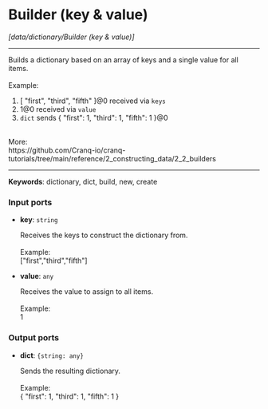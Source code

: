 # Builder (key & value)

_[data/dictionary/Builder (key & value)]_

---

Builds a dictionary based on an array of keys and a single value for all items.<br>
<br>
Example:<br>
1. [ "first", "third", "fifth" ]@0 received via `keys`<br>
1. 1@0 received via `value`<br>
2. `dict` sends { "first": 1, "third": 1, "fifth": 1 }@0<br>
<br>
More:<br>
https://github.com/Cranq-io/cranq-tutorials/tree/main/reference/2_constructing_data/2_2_builders<br>

---

__Keywords__: dictionary, dict, build, new, create

### Input ports

* __key__: ` string `

    Receives the keys to construct the dictionary from.<br>
    <br>
    Example:<br>
    ["first","third","fifth"]<br>


* __value__: ` any `

    Receives the value to assign to all items.<br>
    <br>
    Example:<br>
    1<br>

### Output ports

* __dict__: ` {string: any} `

    Sends the resulting dictionary.<br>
    <br>
    Example:<br>
    { "first": 1, "third": 1, "fifth": 1 }<br>

